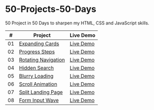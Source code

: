 # 50-Projects-50-Days
50 Project in 50 Days to sharpen my HTML, CSS and JavaScript skills.

|  #  | Project                                                                                                                     | Live Demo                                                                         |
| :-: | --------------------------------------------------------------------------------------------------------------------------- | --------------------------------------------------------------------------------- |
| 01  | [Expanding Cards](https://github.com/noe-cruz-88/50-Projects-50-Days/tree/main/expanding-cards)                             | [Live Demo](https://codepen.io/noe_cruz_88/pen/MWLJgGb)                           |
| 02  | [Progress Steps](https://github.com/noe-cruz-88/50-Projects-50-Days/tree/main/progress-steps)                               | [Live Demo](https://codepen.io/noe_cruz_88/pen/jOdyOqm)                           |
| 03  | [Rotating Navigation](https://github.com/noe-cruz-88/50-Projects-50-Days/tree/main/rotating-nav)                            | [Live Demo](https://codepen.io/noe_cruz_88/pen/NWodWbd)                           |
| 04  | [Hidden Search](https://github.com/noe-cruz-88/50-Projects-50-Days/tree/main/hidden-search)                                 | [Live Demo](https://codepen.io/noe_cruz_88/pen/eYxgYeK)                           |
| 05  | [Blurry Loading](https://github.com/noe-cruz-88/50-Projects-50-Days/tree/main/blurry-loading)                               | [Live Demo](https://codepen.io/noe_cruz_88/pen/rNPjJzW)                           |
| 06  | [Scroll Animation](https://github.com/noe-cruz-88/50-Projects-50-Days/tree/main/scroll-animation)                           | [Live Demo](https://codepen.io/noe_cruz_88/pen/xxMqMJd)                           |
| 07  | [Split Landing Page](https://github.com/noe-cruz-88/50-Projects-50-Days/tree/main/split-landing-page)                       | [Live Demo](https://codepen.io/noe_cruz_88/pen/QWYvMyg)                           |
| 08  | [Form Input Wave](https://github.com/noe-cruz-88/50-Projects-50-Days/tree/main/form-input-wave)                             | [Live Demo](https://codepen.io/noe_cruz_88/pen/wvNepZe)                           |
